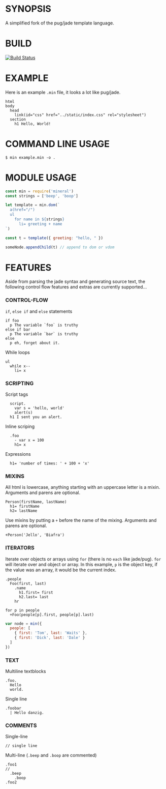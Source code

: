 # SYNOPSIS
A simplified fork of the pug/jade template language.

# BUILD
[![Build Status](https://travis-ci.org/voltraco/mineral.svg)](https://travis-ci.org/voltraco/mineral)

# EXAMPLE
Here is an example `.min` file, it looks a lot like pug/jade.
```jade
html
body
  head
    link(id="css" href="../static/index.css" rel="stylesheet")
  section
    h1 Hello, World!
```

# COMMAND LINE USAGE
```
$ min example.min -o .
```

# MODULE USAGE
```js
const min = require('mineral')
const strings = ['beep', 'boop']

let template = min.dom(`
  a(href="/")
  ul
    for name in ${strings}
      li= greeting + name
`)

const t = template({ greeting: "hello, " })

someNode.appendChild(t) // append to dom or vdom
```

# FEATURES
Aside from parsing the jade syntax and generating source text,
the following control flow features and extras are currently supported...

### CONTROL-FLOW

`if`, `else if` and `else` statements

```jade
if foo
  p The variable `foo` is truthy
else if bar
  p The variable `bar` is truthy
else
  p eh, forget about it.
```

While loops

```jade
ul
  while x--
    li= x
```

### SCRIPTING

Script tags

```jade
  script.
    var s = 'hello, world'
    alert(s)
  h1 I sent you an alert.
```

Inline scriping

```jade
  .foo
    - var x = 100
    h1= x
```

Expressions

```jade
  h1= 'number of times: ' + 100 + 'x'
```

### MIXINS

All html is lowercase, anything starting with an uppercase letter is a mixin.
Arguments and parens are optional.

```jade
Person(firstName, lastName)
  h1= firstName
  h2= lastName
```

Use mixins by putting a `+` before the name of the mixing. Arguments and parens
are optional.

```jade
+Person('Jello', 'Biafra')
```

### ITERATORS

Iterate over objects or arrays using `for` (there is no `each` like jade/pug).
`for` will iterate over and object or array. In this example, `p` is the object
key, if the value was an array, it would be the current index.

```jade
.people
  Foo(first, last)
    .name
      h1.first= first
      h2.last= last
    hr

for p in people
  +Foo(people[p].first, people[p].last)
```

```javascript
var node = min({
  people: [
    { first: 'Tom', last: 'Waits' },
    { first: 'Dick', last: 'Dale' }
  ]
})
```

### TEXT

Multiline textblocks

```jade
.foo.
  Hello
  world.
```

Single line

```jade
.foobar
  | Hello danzig.
```

### COMMENTS

Single-line

```jade
// single line
```

Multi-line (`.beep` and `.boop` are commented)

```jade
.foo1
//
  .beep
    .boop
.foo2
```

